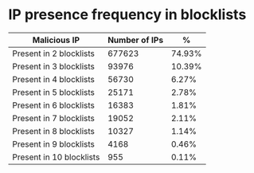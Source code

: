 # IP presence frequency in blocklists
| Malicious IP | Number of IPs | % |
|----|----|----|
| Present in 2 blocklists | 677623 | 74.93% |
| Present in 3 blocklists | 93976 | 10.39% |
| Present in 4 blocklists | 56730 | 6.27% |
| Present in 5 blocklists | 25171 | 2.78% |
| Present in 6 blocklists | 16383 | 1.81% |
| Present in 7 blocklists | 19052 | 2.11% |
| Present in 8 blocklists | 10327 | 1.14% |
| Present in 9 blocklists | 4168 | 0.46% |
| Present in 10 blocklists | 955 | 0.11% |
